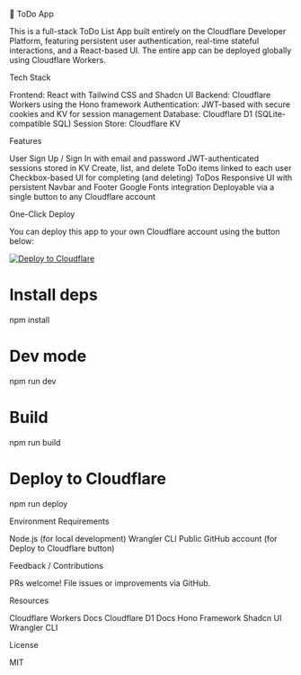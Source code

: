 📝 ToDo App

This is a full-stack ToDo List App built entirely on the Cloudflare Developer Platform, featuring persistent user authentication, real-time stateful interactions, and a React-based UI. The entire app can be deployed globally using Cloudflare Workers.

Tech Stack

Frontend: React with Tailwind CSS and Shadcn UI
Backend: Cloudflare Workers using the Hono framework
Authentication: JWT-based with secure cookies and KV for session management
Database: Cloudflare D1 (SQLite-compatible SQL)
Session Store: Cloudflare KV

Features

User Sign Up / Sign In with email and password
JWT-authenticated sessions stored in KV
Create, list, and delete ToDo items linked to each user
Checkbox-based UI for completing (and deleting) ToDos
Responsive UI with persistent Navbar and Footer
Google Fonts integration
Deployable via a single button to any Cloudflare account


One-Click Deploy

You can deploy this app to your own Cloudflare account using the button below:

[![Deploy to Cloudflare](https://deploy.workers.cloudflare.com/button)](https://deploy.workers.cloudflare.com/?url=https://github.com/vnikhilbuddhavarapu/workers-todo-app)



# Install deps
npm install

# Dev mode
npm run dev

# Build
npm run build

# Deploy to Cloudflare
npm run deploy


Environment Requirements

Node.js (for local development)
Wrangler CLI
Public GitHub account (for Deploy to Cloudflare button)

Feedback / Contributions

PRs welcome! File issues or improvements via GitHub.


Resources

Cloudflare Workers Docs
Cloudflare D1 Docs
Hono Framework
Shadcn UI
Wrangler CLI

License 

MIT

